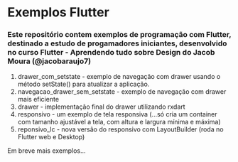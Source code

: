 <h1>Exemplos Flutter</h1>

<h3>Este repositório contem exemplos de programação com Flutter, destinado a estudo de progamadores iniciantes, desenvolvido no curso Flutter - Aprendendo tudo sobre Design do Jacob Moura (@jacobaraujo7)</h3>



1. drawer_com_setstate - exemplo de navegação com drawer usando o método setState() para atualizar a aplicação.
2. navegacao_drawer_sem_setstate - exemplo de navegação com drawer mais eficiente
3. drawer - implementação final do drawer utilizando rxdart
4. responsivo - um exemplo de tela responsiva (...só cria um container com tamanho ajustável a tela, com altura e largura mínima e máxima)
5. reponsivo_lc - nova versão do responsivo com LayoutBuilder (roda no Flutter web e Desktop)

Em breve mais exemplos...
